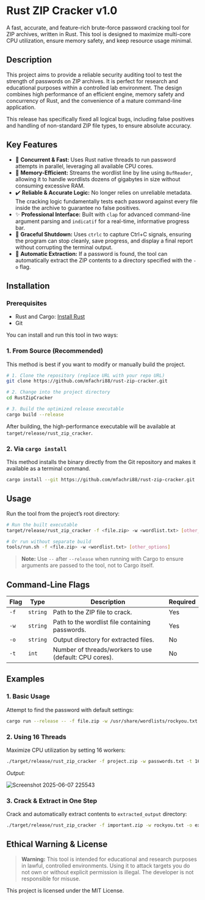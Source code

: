 # Rust ZIP Cracker v1.0

A fast, accurate, and feature-rich brute-force password cracking tool for ZIP archives, written in Rust. This tool is designed to maximize multi-core CPU utilization, ensure memory safety, and keep resource usage minimal.


## Description

This project aims to provide a reliable security auditing tool to test the strength of passwords on ZIP archives. It is perfect for research and educational purposes within a controlled lab environment. The design combines high performance of an efficient engine, memory safety and concurrency of Rust, and the convenience of a mature command-line application.

This release has specifically fixed all logical bugs, including false positives and handling of non-standard ZIP file types, to ensure absolute accuracy.

## Key Features

* 🚀 **Concurrent & Fast:** Uses Rust native threads to run password attempts in parallel, leveraging all available CPU cores.
* 🧠 **Memory-Efficient:** Streams the wordlist line by line using `BufReader`, allowing it to handle wordlists dozens of gigabytes in size without consuming excessive RAM.
* ✔️ **Reliable & Accurate Logic:** No longer relies on unreliable metadata. The cracking logic fundamentally tests each password against every file inside the archive to guarantee no false positives.
* ✨ **Professional Interface:** Built with `clap` for advanced command-line argument parsing and `indicatif` for a real-time, informative progress bar.
* 🛑 **Graceful Shutdown:** Uses `ctrlc` to capture Ctrl+C signals, ensuring the program can stop cleanly, save progress, and display a final report without corrupting the terminal output.
* 📂 **Automatic Extraction:** If a password is found, the tool can automatically extract the ZIP contents to a directory specified with the `-o` flag.

## Installation

### Prerequisites

* Rust and Cargo: [Install Rust](https://www.rust-lang.org/tools/install)
* Git

You can install and run this tool in two ways:

### 1. From Source (Recommended)

This method is best if you want to modify or manually build the project.

```bash
# 1. Clone the repository (replace URL with your repo URL)
git clone https://github.com/mfachri88/rust-zip-cracker.git

# 2. Change into the project directory
cd RustZipCracker

# 3. Build the optimized release executable
cargo build --release
```

After building, the high-performance executable will be available at `target/release/rust_zip_cracker`.

### 2. Via `cargo install`

This method installs the binary directly from the Git repository and makes it available as a terminal command.

```bash
cargo install --git https://github.com/mfachri88/rust-zip-cracker.git
```

## Usage

Run the tool from the project’s root directory:

```bash
# Run the built executable
target/release/rust_zip_cracker -f <file.zip> -w <wordlist.txt> [other_options]

# Or run without separate build
tools/run.sh -f <file.zip> -w <wordlist.txt> [other_options]
```

> **Note:** Use `--` after `--release` when running with Cargo to ensure arguments are passed to the tool, not to Cargo itself.

## Command-Line Flags

| Flag | Type     | Description                                            | Required |
| ---- | -------- | ------------------------------------------------------ | -------- |
| `-f` | `string` | Path to the ZIP file to crack.                         | Yes      |
| `-w` | `string` | Path to the wordlist file containing passwords.        | Yes      |
| `-o` | `string` | Output directory for extracted files.                  | No       |
| `-t` | `int`    | Number of threads/workers to use (default: CPU cores). | No       |

## Examples

### 1. Basic Usage

Attempt to find the password with default settings:

```bash
cargo run --release -- -f file.zip -w /usr/share/wordlists/rockyou.txt 
```

### 2. Using 16 Threads

Maximize CPU utilization by setting 16 workers:

```bash
./target/release/rust_zip_cracker -f project.zip -w passwords.txt -t 16
```

*Output:*

![Screenshot 2025-06-07 225543](https://github.com/user-attachments/assets/218a76c1-3d0d-4ecb-a376-c7bb0f693d30)


### 3. Crack & Extract in One Step

Crack and automatically extract contents to `extracted_output` directory:

```bash
./target/release/rust_zip_cracker -f important.zip -w rockyou.txt -o extracted_output
```

## Ethical Warning & License

> **Warning:** This tool is intended for educational and research purposes in lawful, controlled environments. Using it to attack targets you do not own or without explicit permission is illegal. The developer is not responsible for misuse.

This project is licensed under the MIT License.
